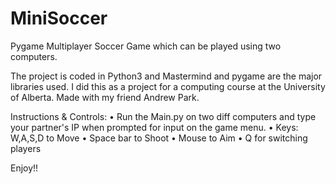 # MiniSoccer
Pygame Multiplayer Soccer Game which can be played using two computers.

The project is coded in Python3 and Mastermind and pygame are the major libraries used.
I did this as a project for a computing course at the University of Alberta.
Made with my friend Andrew Park.

Instructions & Controls:
• Run the Main.py on two diff computers and type your partner's IP when prompted for input on the game menu.
• Keys: W,A,S,D to Move
• Space bar to Shoot
• Mouse to Aim
• Q for switching players

Enjoy!!
